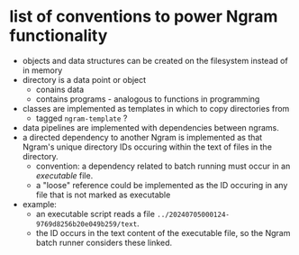 # list of conventions to power Ngram functionality

- objects and data structures can be created on the filesystem instead of in memory
- directory is a data point or object
  - conains data
  - contains programs - analogous to functions in programming
- classes are implemented as templates in which to copy directories from
  - tagged `ngram-template` ?
- data pipelines are implemented with dependencies between ngrams.
- a directed dependency to another Ngram is implemented as that Ngram's unique directory IDs occuring within the text of files in the directory.
  - convention: a dependency related to batch running must occur in an _executable_ file.
  - a "loose" reference could be implemented as the ID occuring in any file that is not marked as executable
- example:
  - an executable script reads a file `../20240705000124-9769d8256b20e049b259/text`.
  - the ID occurs in the text content of the executable file, so the Ngram batch runner considers these linked.
